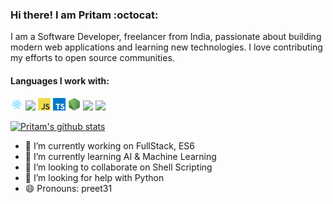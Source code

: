 ### Hi there! I am Pritam :octocat:

<!--
**preet31/preet31** is a ✨ _special_ ✨ repository because its `README.md` (this file) appears on your GitHub profile.
-->
I am a Software Developer, freelancer from India, passionate about building modern web applications and learning new technologies. I love contributing my efforts to open source communities.

#### Languages I work with:

<code><a href="http://github.com/preet31"><img height="20" src="https://raw.githubusercontent.com/github/explore/80688e429a7d4ef2fca1e82350fe8e3517d3494d/topics/react/react.png"></a></code>
<code><a href="http://github.com/preet31"><img height="20" src="https://avatars0.githubusercontent.com/u/139426?s=200&v=4"></a></code>
<code><a href="http://github.com/preet31"><img height="20" src="https://raw.githubusercontent.com/github/explore/80688e429a7d4ef2fca1e82350fe8e3517d3494d/topics/javascript/javascript.png"></a></code>
<code><a href="http://github.com/preet31"><img height="20" src="https://raw.githubusercontent.com/github/explore/80688e429a7d4ef2fca1e82350fe8e3517d3494d/topics/typescript/typescript.png"></a></code>
<code><a href="http://github.com/preet31"><img height="20" src="https://raw.githubusercontent.com/github/explore/80688e429a7d4ef2fca1e82350fe8e3517d3494d/topics/nodejs/nodejs.png"></code></a>
<code><a href="http://github.com/preet31"><img height="20" src="https://avatars0.githubusercontent.com/u/1525981?s=200&v=4"></a></code>
<code><a href="http://github.com/preet31"><img height="20" src="https://raw.githubusercontent.com/isocpp/logos/master/cpp_logo.png"></a></code>

[![Pritam's github stats](https://github-readme-stats.vercel.app/api?username=preet31)](https://github.com/preet31)


- 🔭 I’m currently working on FullStack, ES6
- 🌱 I’m currently learning AI & Machine Learning
- 👯 I’m looking to collaborate on Shell Scripting
- 🤔 I’m looking for help with Python
- 😄 Pronouns: preet31

<!--
- 💬 Ask me about ...
- 📫 How to reach me: ...
- 📫 You can connect with me on: [GitHub](http://github.com/preet31)
- ⚡ Fun fact: ...
-->
